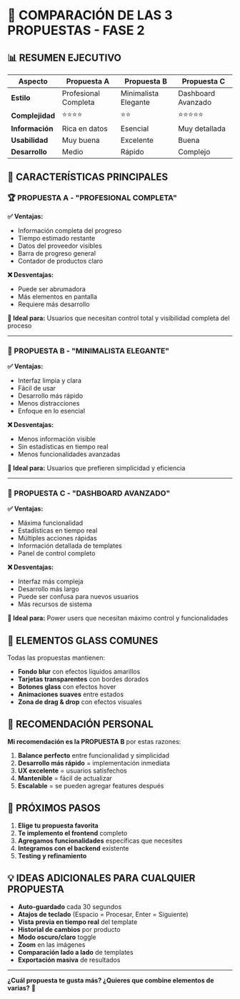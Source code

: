 # 🎯 COMPARACIÓN DE LAS 3 PROPUESTAS - FASE 2

## 📊 RESUMEN EJECUTIVO

| Aspecto | Propuesta A | Propuesta B | Propuesta C |
|---------|-------------|-------------|-------------|
| **Estilo** | Profesional Completa | Minimalista Elegante | Dashboard Avanzado |
| **Complejidad** | ⭐⭐⭐⭐ | ⭐⭐ | ⭐⭐⭐⭐⭐ |
| **Información** | Rica en datos | Esencial | Muy detallada |
| **Usabilidad** | Muy buena | Excelente | Buena |
| **Desarrollo** | Medio | Rápido | Complejo |

## 🎨 CARACTERÍSTICAS PRINCIPALES

### 🏆 PROPUESTA A - "PROFESIONAL COMPLETA"
**✅ Ventajas:**
- Información completa del progreso
- Tiempo estimado restante
- Datos del proveedor visibles
- Barra de progreso general
- Contador de productos claro

**❌ Desventajas:**
- Puede ser abrumadora
- Más elementos en pantalla
- Requiere más desarrollo

**🎯 Ideal para:** Usuarios que necesitan control total y visibilidad completa del proceso

---

### 🎨 PROPUESTA B - "MINIMALISTA ELEGANTE"
**✅ Ventajas:**
- Interfaz limpia y clara
- Fácil de usar
- Desarrollo más rápido
- Menos distracciones
- Enfoque en lo esencial

**❌ Desventajas:**
- Menos información visible
- Sin estadísticas en tiempo real
- Menos funcionalidades avanzadas

**🎯 Ideal para:** Usuarios que prefieren simplicidad y eficiencia

---

### 🚀 PROPUESTA C - "DASHBOARD AVANZADO"
**✅ Ventajas:**
- Máxima funcionalidad
- Estadísticas en tiempo real
- Múltiples acciones rápidas
- Información detallada de templates
- Panel de control completo

**❌ Desventajas:**
- Interfaz más compleja
- Desarrollo más largo
- Puede ser confusa para nuevos usuarios
- Más recursos de sistema

**🎯 Ideal para:** Power users que necesitan máximo control y funcionalidades

## 🎨 ELEMENTOS GLASS COMUNES

Todas las propuestas mantienen:
- **Fondo blur** con efectos líquidos amarillos
- **Tarjetas transparentes** con bordes dorados
- **Botones glass** con efectos hover
- **Animaciones suaves** entre estados
- **Zona de drag & drop** con efectos visuales

## 🚀 RECOMENDACIÓN PERSONAL

**Mi recomendación es la PROPUESTA B** por estas razones:

1. **Balance perfecto** entre funcionalidad y simplicidad
2. **Desarrollo más rápido** = implementación inmediata
3. **UX excelente** = usuarios satisfechos
4. **Mantenible** = fácil de actualizar
5. **Escalable** = se pueden agregar features después

## 🎯 PRÓXIMOS PASOS

1. **Elige tu propuesta favorita**
2. **Te implemento el frontend** completo
3. **Agregamos funcionalidades** específicas que necesites
4. **Integramos con el backend** existente
5. **Testing y refinamiento**

## 💡 IDEAS ADICIONALES PARA CUALQUIER PROPUESTA

- **Auto-guardado** cada 30 segundos
- **Atajos de teclado** (Espacio = Procesar, Enter = Siguiente)
- **Vista previa en tiempo real** del template
- **Historial de cambios** por producto
- **Modo oscuro/claro** toggle
- **Zoom** en las imágenes
- **Comparación lado a lado** de templates
- **Exportación masiva** de resultados

---

**¿Cuál propuesta te gusta más? ¿Quieres que combine elementos de varias?** 🤔